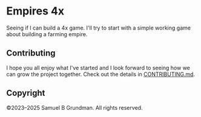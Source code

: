 # Empires 4x
Seeing if I can build a 4x game. I'll try to start with a simple working game about building a farming empire.

## Contributing

I hope you all enjoy what I've started and I look forward to seeing how we can grow the project together. Check out the details in [CONTRIBUTING.md](https://github.com/YodasWs/Empires-4x?tab=contributing-ov-file).

## Copyright

©2023–2025 Samuel B Grundman. All rights reserved.
